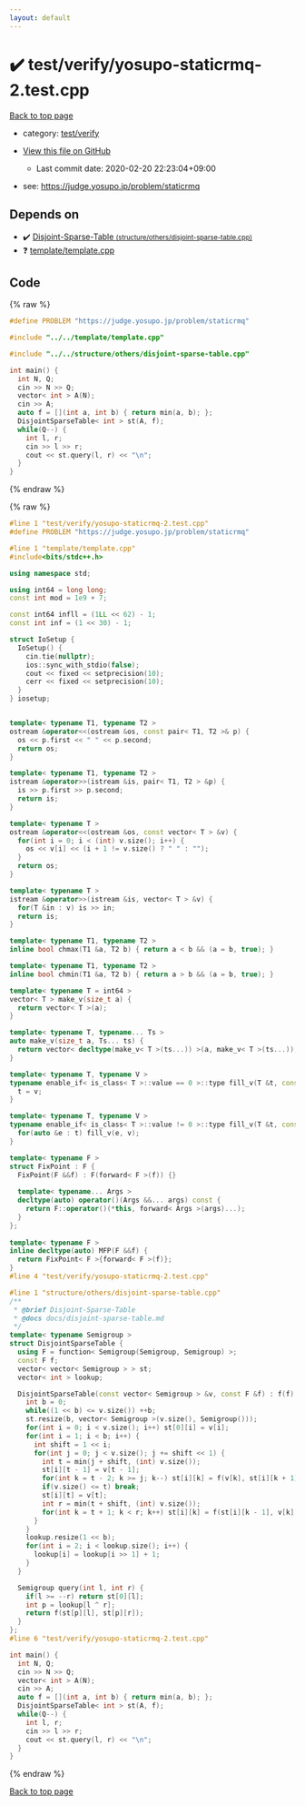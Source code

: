 ```yaml
---
layout: default
---
```


<!-- mathjax config similar to math.stackexchange -->
<script type="text/javascript" async
  src="https://cdnjs.cloudflare.com/ajax/libs/mathjax/2.7.5/MathJax.js?config=TeX-MML-AM_CHTML">
</script>
<script type="text/x-mathjax-config">
  MathJax.Hub.Config({
    TeX: { equationNumbers: { autoNumber: "AMS" }},
    tex2jax: {
      inlineMath: [ ['$','$'] ],
      processEscapes: true
    },
    "HTML-CSS": { matchFontHeight: false },
    displayAlign: "left",
    displayIndent: "2em"
  });
</script>

<script type="text/javascript" src="https://cdnjs.cloudflare.com/ajax/libs/jquery/3.4.1/jquery.min.js"></script>
<script src="https://cdn.jsdelivr.net/npm/jquery-balloon-js@1.1.2/jquery.balloon.min.js" integrity="sha256-ZEYs9VrgAeNuPvs15E39OsyOJaIkXEEt10fzxJ20+2I=" crossorigin="anonymous"></script>
<script type="text/javascript" src="../../../assets/js/copy-button.js"></script>
<link rel="stylesheet" href="../../../assets/css/copy-button.css" />


# :heavy_check_mark: test/verify/yosupo-staticrmq-2.test.cpp

<a href="../../../index.html">Back to top page</a>

* category: <a href="../../../index.html#5a4423c79a88aeb6104a40a645f9430c">test/verify</a>
* <a href="{{ site.github.repository_url }}/blob/master/test/verify/yosupo-staticrmq-2.test.cpp">View this file on GitHub</a>
    - Last commit date: 2020-02-20 22:23:04+09:00


* see: <a href="https://judge.yosupo.jp/problem/staticrmq">https://judge.yosupo.jp/problem/staticrmq</a>


## Depends on

* :heavy_check_mark: <a href="../../../library/structure/others/disjoint-sparse-table.cpp.html">Disjoint-Sparse-Table <small>(structure/others/disjoint-sparse-table.cpp)</small></a>
* :question: <a href="../../../library/template/template.cpp.html">template/template.cpp</a>


## Code

<a id="unbundled"></a>
{% raw %}
```cpp
#define PROBLEM "https://judge.yosupo.jp/problem/staticrmq"

#include "../../template/template.cpp"

#include "../../structure/others/disjoint-sparse-table.cpp"

int main() {
  int N, Q;
  cin >> N >> Q;
  vector< int > A(N);
  cin >> A;
  auto f = [](int a, int b) { return min(a, b); };
  DisjointSparseTable< int > st(A, f);
  while(Q--) {
    int l, r;
    cin >> l >> r;
    cout << st.query(l, r) << "\n";
  }
}

```
{% endraw %}

<a id="bundled"></a>
{% raw %}
```cpp
#line 1 "test/verify/yosupo-staticrmq-2.test.cpp"
#define PROBLEM "https://judge.yosupo.jp/problem/staticrmq"

#line 1 "template/template.cpp"
#include<bits/stdc++.h>

using namespace std;

using int64 = long long;
const int mod = 1e9 + 7;

const int64 infll = (1LL << 62) - 1;
const int inf = (1 << 30) - 1;

struct IoSetup {
  IoSetup() {
    cin.tie(nullptr);
    ios::sync_with_stdio(false);
    cout << fixed << setprecision(10);
    cerr << fixed << setprecision(10);
  }
} iosetup;


template< typename T1, typename T2 >
ostream &operator<<(ostream &os, const pair< T1, T2 >& p) {
  os << p.first << " " << p.second;
  return os;
}

template< typename T1, typename T2 >
istream &operator>>(istream &is, pair< T1, T2 > &p) {
  is >> p.first >> p.second;
  return is;
}

template< typename T >
ostream &operator<<(ostream &os, const vector< T > &v) {
  for(int i = 0; i < (int) v.size(); i++) {
    os << v[i] << (i + 1 != v.size() ? " " : "");
  }
  return os;
}

template< typename T >
istream &operator>>(istream &is, vector< T > &v) {
  for(T &in : v) is >> in;
  return is;
}

template< typename T1, typename T2 >
inline bool chmax(T1 &a, T2 b) { return a < b && (a = b, true); }

template< typename T1, typename T2 >
inline bool chmin(T1 &a, T2 b) { return a > b && (a = b, true); }

template< typename T = int64 >
vector< T > make_v(size_t a) {
  return vector< T >(a);
}

template< typename T, typename... Ts >
auto make_v(size_t a, Ts... ts) {
  return vector< decltype(make_v< T >(ts...)) >(a, make_v< T >(ts...));
}

template< typename T, typename V >
typename enable_if< is_class< T >::value == 0 >::type fill_v(T &t, const V &v) {
  t = v;
}

template< typename T, typename V >
typename enable_if< is_class< T >::value != 0 >::type fill_v(T &t, const V &v) {
  for(auto &e : t) fill_v(e, v);
}

template< typename F >
struct FixPoint : F {
  FixPoint(F &&f) : F(forward< F >(f)) {}
 
  template< typename... Args >
  decltype(auto) operator()(Args &&... args) const {
    return F::operator()(*this, forward< Args >(args)...);
  }
};
 
template< typename F >
inline decltype(auto) MFP(F &&f) {
  return FixPoint< F >{forward< F >(f)};
}
#line 4 "test/verify/yosupo-staticrmq-2.test.cpp"

#line 1 "structure/others/disjoint-sparse-table.cpp"
/**
 * @brief Disjoint-Sparse-Table
 * @docs docs/disjoint-sparse-table.md
 */
template< typename Semigroup >
struct DisjointSparseTable {
  using F = function< Semigroup(Semigroup, Semigroup) >;
  const F f;
  vector< vector< Semigroup > > st;
  vector< int > lookup;

  DisjointSparseTable(const vector< Semigroup > &v, const F &f) : f(f) {
    int b = 0;
    while((1 << b) <= v.size()) ++b;
    st.resize(b, vector< Semigroup >(v.size(), Semigroup()));
    for(int i = 0; i < v.size(); i++) st[0][i] = v[i];
    for(int i = 1; i < b; i++) {
      int shift = 1 << i;
      for(int j = 0; j < v.size(); j += shift << 1) {
        int t = min(j + shift, (int) v.size());
        st[i][t - 1] = v[t - 1];
        for(int k = t - 2; k >= j; k--) st[i][k] = f(v[k], st[i][k + 1]);
        if(v.size() <= t) break;
        st[i][t] = v[t];
        int r = min(t + shift, (int) v.size());
        for(int k = t + 1; k < r; k++) st[i][k] = f(st[i][k - 1], v[k]);
      }
    }
    lookup.resize(1 << b);
    for(int i = 2; i < lookup.size(); i++) {
      lookup[i] = lookup[i >> 1] + 1;
    }
  }

  Semigroup query(int l, int r) {
    if(l >= --r) return st[0][l];
    int p = lookup[l ^ r];
    return f(st[p][l], st[p][r]);
  }
};
#line 6 "test/verify/yosupo-staticrmq-2.test.cpp"

int main() {
  int N, Q;
  cin >> N >> Q;
  vector< int > A(N);
  cin >> A;
  auto f = [](int a, int b) { return min(a, b); };
  DisjointSparseTable< int > st(A, f);
  while(Q--) {
    int l, r;
    cin >> l >> r;
    cout << st.query(l, r) << "\n";
  }
}

```
{% endraw %}

<a href="../../../index.html">Back to top page</a>

